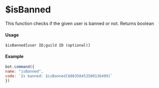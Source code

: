 # $isBanned

This  function checks if the given user is banned or not. Returns boolean

#### Usage

```text
$isBanned[user ID;guild ID (optional)]
```

#### Example

```javascript
bot.command({
name: "isBanned",
code: `Is banned: $isBanned[608358453580136499]`
})
```

